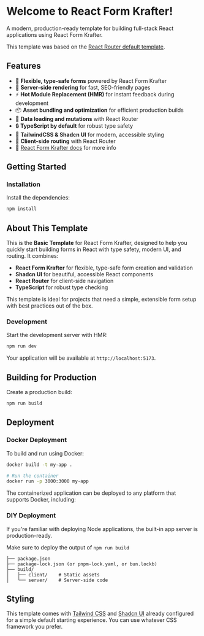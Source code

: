 # Welcome to React Form Krafter!

A modern, production-ready template for building full-stack React applications using React Form Krafter.

This template was based on the [React Router default template](https://github.com/remix-run/react-router-templates/tree/main/default).

## Features

- 📝 **Flexible, type-safe forms** powered by React Form Krafter
- 🚀 **Server-side rendering** for fast, SEO-friendly pages
- ⚡️ **Hot Module Replacement (HMR)** for instant feedback during development
- 📦 **Asset bundling and optimization** for efficient production builds
- 🔄 **Data loading and mutations** with React Router
- 🔒 **TypeScript by default** for robust type safety
- 🎉 **TailwindCSS & Shadcn UI** for modern, accessible styling
- 🧭 **Client-side routing** with React Router
- 📖 [React Form Krafter docs](https://react-form-krafter.vercel.app/) for more info

## Getting Started

### Installation

Install the dependencies:

```bash
npm install
```

## About This Template

This is the **Basic Template** for React Form Krafter, designed to help you quickly start building forms in React with type safety, modern UI, and routing. It combines:

- **React Form Krafter** for flexible, type-safe form creation and validation
- **Shadcn UI** for beautiful, accessible React components
- **React Router** for client-side navigation
- **TypeScript** for robust type checking

This template is ideal for projects that need a simple, extensible form setup with best practices out of the box.

### Development

Start the development server with HMR:

```bash
npm run dev
```

Your application will be available at `http://localhost:5173`.

## Building for Production

Create a production build:

```bash
npm run build
```

## Deployment

### Docker Deployment

To build and run using Docker:

```bash
docker build -t my-app .

# Run the container
docker run -p 3000:3000 my-app
```

The containerized application can be deployed to any platform that supports Docker, including:

### DIY Deployment

If you're familiar with deploying Node applications, the built-in app server is production-ready.

Make sure to deploy the output of `npm run build`

```
├── package.json
├── package-lock.json (or pnpm-lock.yaml, or bun.lockb)
├── build/
│   ├── client/    # Static assets
│   └── server/    # Server-side code
```

## Styling

This template comes with [Tailwind CSS](https://tailwindcss.com/) and [Shadcn UI](https://ui.shadcn.com/) already configured for a simple default starting experience. You can use whatever CSS framework you prefer.
